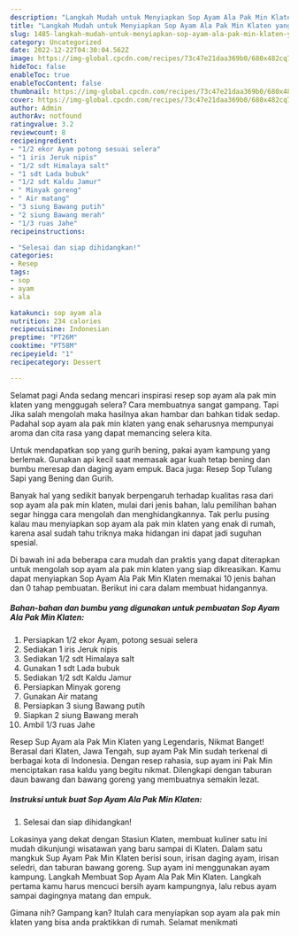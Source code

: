 ```yaml
---
description: "Langkah Mudah untuk Menyiapkan Sop Ayam Ala Pak Min Klaten yang Lezat, Buat Buka Puasa Menggugah Selera"
title: "Langkah Mudah untuk Menyiapkan Sop Ayam Ala Pak Min Klaten yang Lezat, Buat Buka Puasa Menggugah Selera"
slug: 1485-langkah-mudah-untuk-menyiapkan-sop-ayam-ala-pak-min-klaten-yang-lezat-buat-buka-puasa-menggugah-selera
category: Uncategorized
date: 2022-12-22T04:30:04.562Z
image: https://img-global.cpcdn.com/recipes/73c47e21daa369b0/680x482cq70/sop-ayam-ala-pak-min-klaten-foto-resep-utama.jpg
hideToc: false
enableToc: true
enableTocContent: false
thumbnail: https://img-global.cpcdn.com/recipes/73c47e21daa369b0/680x482cq70/sop-ayam-ala-pak-min-klaten-foto-resep-utama.jpg
cover: https://img-global.cpcdn.com/recipes/73c47e21daa369b0/680x482cq70/sop-ayam-ala-pak-min-klaten-foto-resep-utama.jpg
author: Admin
authorAv: notfound
ratingvalue: 3.2
reviewcount: 8
recipeingredient:
- "1/2 ekor Ayam potong sesuai selera"
- "1 iris Jeruk nipis"
- "1/2 sdt Himalaya salt"
- "1 sdt Lada bubuk"
- "1/2 sdt Kaldu Jamur"
- " Minyak goreng"
- " Air matang"
- "3 siung Bawang putih"
- "2 siung Bawang merah"
- "1/3 ruas Jahe"
recipeinstructions:

- "Selesai dan siap dihidangkan!"
categories:
- Resep
tags:
- sop
- ayam
- ala

katakunci: sop ayam ala 
nutrition: 234 calories
recipecuisine: Indonesian
preptime: "PT26M"
cooktime: "PT58M"
recipeyield: "1"
recipecategory: Dessert

---
```



Selamat pagi Anda sedang mencari inspirasi resep sop ayam ala pak min klaten yang menggugah selera? Cara membuatnya sangat gampang. Tapi Jika salah mengolah maka hasilnya akan hambar dan bahkan tidak sedap. Padahal sop ayam ala pak min klaten yang enak seharusnya mempunyai aroma dan cita rasa yang dapat memancing selera kita.


Untuk mendapatkan sop yang gurih bening, pakai ayam kampung yang berlemak. Gunakan api kecil saat memasak agar kuah tetap bening dan bumbu meresap dan daging ayam empuk. Baca juga: Resep Sop Tulang Sapi yang Bening dan Gurih.

Banyak hal yang sedikit banyak berpengaruh terhadap kualitas rasa dari sop ayam ala pak min klaten, mulai dari jenis bahan, lalu pemilihan bahan segar hingga cara mengolah dan menghidangkannya. Tak perlu pusing kalau mau menyiapkan sop ayam ala pak min klaten yang enak di rumah, karena asal sudah tahu triknya maka hidangan ini dapat jadi suguhan spesial.


Di bawah ini ada beberapa cara mudah dan praktis yang dapat diterapkan untuk mengolah sop ayam ala pak min klaten yang siap dikreasikan. Kamu dapat menyiapkan Sop Ayam Ala Pak Min Klaten memakai 10 jenis bahan dan 0 tahap pembuatan. Berikut ini cara dalam membuat hidangannya.

<!--inarticleads1-->

##### Bahan-bahan dan bumbu yang digunakan untuk pembuatan Sop Ayam Ala Pak Min Klaten:

1. Persiapkan 1/2 ekor Ayam, potong sesuai selera
1. Sediakan 1 iris Jeruk nipis
1. Sediakan 1/2 sdt Himalaya salt
1. Gunakan 1 sdt Lada bubuk
1. Sediakan 1/2 sdt Kaldu Jamur
1. Persiapkan  Minyak goreng
1. Gunakan  Air matang
1. Persiapkan 3 siung Bawang putih
1. Siapkan 2 siung Bawang merah
1. Ambil 1/3 ruas Jahe


Resep Sup Ayam ala Pak Min Klaten yang Legendaris, Nikmat Banget! Berasal dari Klaten, Jawa Tengah, sup ayam Pak Min sudah terkenal di berbagai kota di Indonesia. Dengan resep rahasia, sup ayam ini Pak Min menciptakan rasa kaldu yang begitu nikmat. Dilengkapi dengan taburan daun bawang dan bawang goreng yang membuatnya semakin lezat. 

<!--inarticleads2-->

##### Instruksi untuk buat Sop Ayam Ala Pak Min Klaten:


1. Selesai dan siap dihidangkan!

Lokasinya yang dekat dengan Stasiun Klaten, membuat kuliner satu ini mudah dikunjungi wisatawan yang baru sampai di Klaten. Dalam satu mangkuk Sup Ayam Pak Min Klaten berisi soun, irisan daging ayam, irisan seledri, dan taburan bawang goreng. Sup ayam ini menggunakan ayam kampung. Langkah Membuat Sop Ayam Ala Pak Min Klaten. Langkah pertama kamu harus mencuci bersih ayam kampungnya, lalu rebus ayam sampai dagingnya matang dan empuk. 

Gimana nih? Gampang kan? Itulah cara menyiapkan sop ayam ala pak min klaten yang bisa anda praktikkan di rumah. Selamat menikmati
